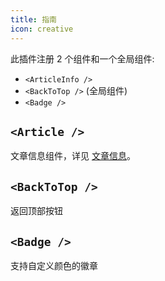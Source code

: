 ```yaml
---
title: 指南
icon: creative
---
```


此插件注册 2 个组件和一个全局组件:

- `<ArticleInfo />`
- `<BackToTop />` (全局组件)
- `<Badge />`

## `<Article />`

文章信息组件，详见 [文章信息](./article-info.md)。

## `<BackToTop />`

返回顶部按钮

## `<Badge />`

支持自定义颜色的徽章
